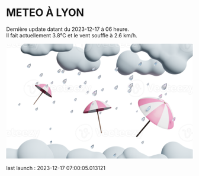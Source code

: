 # METEO À LYON

Dernière update datant du 2023-12-17 à 06 heure.  
Il fait actuellement 3.8°C et le vent souffle à 2.6 km/h.      

![](./.github/rain.png)

last launch : 2023-12-17 07:00:05.013121
